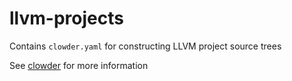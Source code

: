 # llvm-projects
Contains `clowder.yaml` for constructing LLVM project source trees

See [clowder](https://github.com/JrGoodle/clowder) for more information
